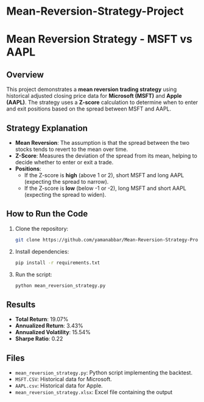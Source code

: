 # Mean-Reversion-Strategy-Project
# Mean Reversion Strategy - MSFT vs AAPL

## Overview
This project demonstrates a **mean reversion trading strategy** using historical adjusted closing price data for **Microsoft (MSFT)** and **Apple (AAPL)**. The strategy uses a **Z-score** calculation to determine when to enter and exit positions based on the spread between MSFT and AAPL.

## Strategy Explanation
- **Mean Reversion**: The assumption is that the spread between the two stocks tends to revert to the mean over time.
- **Z-Score**: Measures the deviation of the spread from its mean, helping to decide whether to enter or exit a trade.
- **Positions**:
  - If the Z-score is **high** (above 1 or 2), short MSFT and long AAPL (expecting the spread to narrow).
  - If the Z-score is **low** (below -1 or -2), long MSFT and short AAPL (expecting the spread to widen).

## How to Run the Code
1. Clone the repository:
    ```bash
    git clone https://github.com/yamanabbar/Mean-Reversion-Strategy-Project.git
    ```
2. Install dependencies:
    ```bash
    pip install -r requirements.txt
    ```
3. Run the script:
    ```bash
    python mean_reversion_strategy.py
    ```

## Results
- **Total Return**: 19.07%
- **Annualized Return**: 3.43%
- **Annualized Volatility**: 15.54%
- **Sharpe Ratio**: 0.22

## Files
- `mean_reversion_strategy.py`: Python script implementing the backtest.
- `MSFT.CSV`: Historical data for Microsoft.
- `AAPL.csv`: Historical data for Apple.
- `mean_reversion_strategy.xlsx`: Excel file containing the output 
